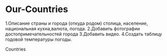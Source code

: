 # Our-Countries
1.Описание страны и города (откуда родом) столица, население, национальная кухна,валюта, погода.
2.Добавить фотографии достопримечательностей города
3.Добавить видео.
4.Создать таблицу годовой температуры погоды.

Countries
